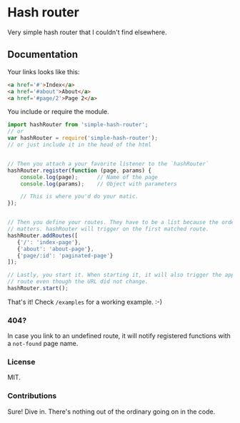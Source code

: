 # Hash router

Very simple hash router that I couldn't find elsewhere.

## Documentation

Your links looks like this:

```html
<a href='#'>Index</a>
<a href='#about'>About</a>
<a href='#page/2'>Page 2</a>
```

You include or require the module.

```javascript
import hashRouter from 'simple-hash-router';
// or
var hashRouter = require('simple-hash-router');
// or just include it in the head of the html


// Then you attach a your favorite listener to the `hashRouter`
hashRouter.register(function (page, params) {
    console.log(page);      // Name of the page
    console.log(params);    // Object with parameters

    // This is where you'd do your matic.
});


// Then you define your routes. They have to be a list because the order
// matters. hashRouter will trigger on the first matched route.
hashRouter.addRoutes([
   {'/': 'index-page'},
   {'about': 'about-page'},
   {'page/:id': 'paginated-page'}
]);

// Lastly, you start it. When starting it, it will also trigger the approrpate
// route even though the URL did not change.
hashRouter.start();
```

That's it! Check `/examples` for a working example. :-)

### 404?

In case you link to an undefined route, it will notify registered functions
with a `not-found` page name.

### License

MIT.

### Contributions

Sure! Dive in. There's nothing out of the ordinary going on in the code.

